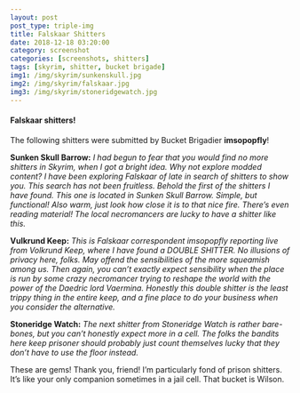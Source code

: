 ```yaml
---
layout: post
post_type: triple-img
title: Falskaar Shitters
date: 2018-12-18 03:20:00
category: screenshot
categories: [screenshots, shitters]
tags: [skyrim, shitter, bucket brigade]
img1: /img/skyrim/sunkenskull.jpg
img2: /img/skyrim/falskaar.jpg
img3: /img/skyrim/stoneridgewatch.jpg
---
```

#### Falskaar shitters!

The following shitters were submitted by Bucket Brigadier **imsopopfly**!

**Sunken Skull Barrow:** *I had begun to fear that you would find no more shitters in Skyrim, when I got a bright idea. Why not explore modded content? I have been exploring Falskaar of late in search of shitters to show you. This search has not been fruitless. Behold the first of the shitters I have found. This one is located in Sunken Skull Barrow. Simple, but functional! Also warm, just look how close it is to that nice fire. There’s even reading material! The local necromancers are lucky to have a shitter like this.*

**Vulkrund Keep:** *This is Falskaar correspondent imsopopfly reporting live from Volkrund Keep, where I have found a DOUBLE SHITTER. No illusions of privacy here, folks. May offend the sensibilities of the more squeamish among us. Then again, you can’t exactly expect sensibility when the place is run by some crazy necromancer trying to reshape the world with the power of the Daedric lord Vaermina.  Honestly this double shitter is the least trippy thing in the entire keep, and a fine place to do your business when you consider the alternative.*

**Stoneridge Watch:** *The next shitter from Stoneridge Watch is rather bare-bones, but you can’t honestly expect more in a cell. The folks the bandits here keep prisoner should probably just count themselves lucky that they don’t have to use the floor instead.*

These are gems! Thank you, friend! I’m particularly fond of prison shitters. It’s like your only companion sometimes in a jail cell. That bucket is Wilson.
